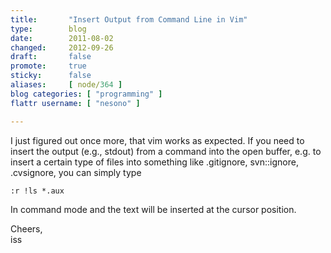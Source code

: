```yaml
---
title:       "Insert Output from Command Line in Vim"
type:        blog
date:        2011-08-02
changed:     2012-09-26
draft:       false
promote:     true
sticky:      false
aliases:     [ node/364 ]
blog categories: [ "programming" ]
flattr username: [ "nesono" ]

---
```


<!--more-->
I just figured out once more, that vim works as expected. If you need to insert the output (e.g., stdout) from a command into the open buffer, e.g. to insert a certain type of files into something like .gitignore, svn::ignore, .cvsignore, you can simply type
<!--break-->

	:r !ls *.aux

In command mode and the text will be inserted at the cursor position.

Cheers,  
iss
